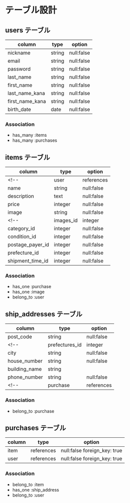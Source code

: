 # テーブル設計

## users テーブル

| column          	| type   	| option     	|
|-----------------	|--------	|------------	|
| nickname        	| string 	| null:false 	|
| email           	| string 	| null:false 	|
| password        	| string 	| null:false 	|
| last_name       	| string 	| null:false 	|
| first_name      	| string 	| null:false 	|
| last_name_kana  	| string 	| null:false 	|
| first_name_kana 	| string 	| null:false 	|
| birth_date      	| date   	| null:false 	|

### Association
- has_many :items
- has_many :purchases

## items テーブル

| column           | type       | option                        |
|------------------|------------|-------------------------------|
<!-- | user             | references | null:false foreign_key: true  | -->
| name             | string     | null:false                    |
| description      | text       | null:false                    |
| price            | integer    | null:false                    |
| image            | string     | null:false                    |
<!-- | images_id        | integer    | null:false                    |
| category_id      | integer    | null:false                    |
| condition_id     | integer    | null:false                    |
| postage_payer_id | integer    | null:false                    |
| prefecture_id    | integer    | null:false                    |
| shipment_time_id | integer    | null:false                    | -->

### Association
- has_one :purchase
- has_one :image
- belong_to :user


## ship_addresses テーブル

| column         | type       | option                        |
|----------------|------------|-------------------------------|
| post_code      | string     | null:false                    |
<!-- | prefectures_id | integer    | null:false foreign_key: true | -->
| city           | string     | null:false                    |
| house_number   | string     | null:false                    |
| building_name  | string     |                               |
| phone_number   | string     | null:false                    |
<!-- | purchase       | references | null:false foreign_key: true | -->

### Association
- belong_to :purchase



## purchases テーブル

| column | type       | option                        |
|--------|------------|-------------------------------|
| item   | references | null:false foreign_key: true  |
| user   | references | null:false foreign_key: true  |

### Association
- belong_to :item
- has_one :ship_address
- belong_to :user

